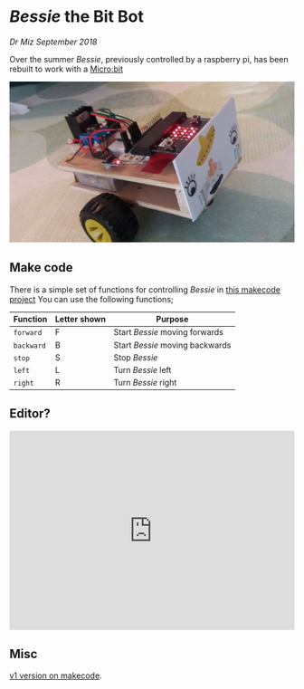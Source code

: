 
# *Bessie* the Bit Bot
*Dr Miz September 2018*

Over the summer *Bessie*, previously controlled by a raspberry pi, has been rebuilt to work with a [Micro:bit](https://microbit.org)

![alt text](images/bessie.jpg "Bessie the Bit Bot")

## Make code
There is a simple set of functions for controlling *Bessie* in [this makecode project](https://makecode.microbit.org/_Rqtes73Du51s) 
You can use the following functions;

| Function | Letter shown |Purpose |
|-----------|-------|-------------|
| `forward` | F |Start *Bessie* moving forwards |
| `backward` | B | Start *Bessie* moving backwards |
| `stop` | S |Stop *Bessie* |
| `left` | L |Turn *Bessie* left |
| `right` | R |Turn *Bessie* right |


## Editor?

<div style="position:relative;height:0;padding-bottom:70%;overflow:hidden;">
  <iframe style="position:absolute;top:0;left:0;width:100%;height:100%;" 
          src="https://makecode.microbit.org/#pub:_Rqtes73Du51s" frameborder="0" 
          sandbox="allow-popups allow-forms allow-scripts allow-same-origin">
  </iframe>
</div>



## Misc

[v1 version on makecode](https://makecode.microbit.org/_cH6LK00xp0cD). 
